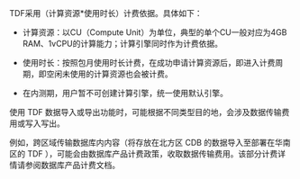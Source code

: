 TDF采用（计算资源*使用时长）计费依据。具体如下：

- 计算资源：以CU（Compute Unit）为单位，典型的单个CU一般对应为4GB RAM、1vCPU的计算能力；计算引擎同时作为计费依据。

- 使用时长：按照包月使用时长计费，在成功申请计算资源后，即进入计费周期，即空闲未使用的计算资源也会被计费。

- 在内测期，用户暂不可创建计算引擎，统一使用默认引擎。

使用 TDF 数据导入或导出功能时，可能根据不同类型目的地，会涉及数据传输费用或写入写出。

例如，跨区域传输数据库内内容（将存放在北方区 CDB 的数据导入至部署在华南区的 TDF ），可能会由数据库产品计费政策，收取数据传输费用。该部分计费详情请参阅数据库产品计费文档。